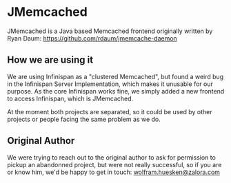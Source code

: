 # JMemcached

JMemcached is a Java based Memcached frontend originally written by Ryan Daum: https://github.com/rdaum/jmemcache-daemon

## How we are using it

We are using Infinispan as a "clustered Memcached", but found a weird bug in the Infinispan Server Implementation, which
makes it unusable for our purpose. As the core Infinispan works fine, we simply added a new frontend to access Infinispan,
which is JMemcached.

At the moment both projects are separated, so it could be used by other projects or people facing the same problem as we do.

## Original Author

We were trying to reach out to the original author to ask for permission to pickup an abandonned project, but were not
really successful, so if you are or know him, we'd be happy to get in touch: wolfram.huesken@zalora.com
